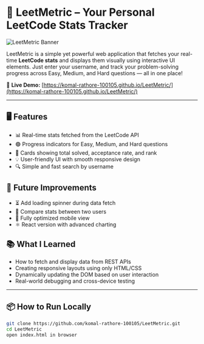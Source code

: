 # 🚀 LeetMetric – Your Personal LeetCode Stats Tracker

![LeetMetric Banner](https://img.shields.io/badge/HTML-CSS-JavaScript-blue?style=for-the-badge)

LeetMetric is a simple yet powerful web application that fetches your real-time **LeetCode stats** and displays them visually using interactive UI elements. Just enter your username, and track your problem-solving progress across Easy, Medium, and Hard questions — all in one place!

🔗 **Live Demo:** [https://komal-rathore-100105.github.io/LeetMetric/](https://komal-rathore-100105.github.io/LeetMetric/)

---

## 🖥️ Features

- 📊 Real-time stats fetched from the LeetCode API
- 🟢 Progress indicators for Easy, Medium, and Hard questions
- 🧠 Cards showing total solved, acceptance rate, and rank
- 💡 User-friendly UI with smooth responsive design
- 🔍 Simple and fast search by username


## 🚧 Future Improvements

- ⏳ Add loading spinner during data fetch
- 👥 Compare stats between two users
- 📱 Fully optimized mobile view
- ⚛️ React version with advanced charting


## 📚 What I Learned

- How to fetch and display data from REST APIs
- Creating responsive layouts using only HTML/CSS
- Dynamically updating the DOM based on user interaction
- Real-world debugging and cross-device testing

---

## 📦 How to Run Locally

```bash
git clone https://github.com/komal-rathore-100105/LeetMetric.git
cd LeetMetric
open index.html in browser
